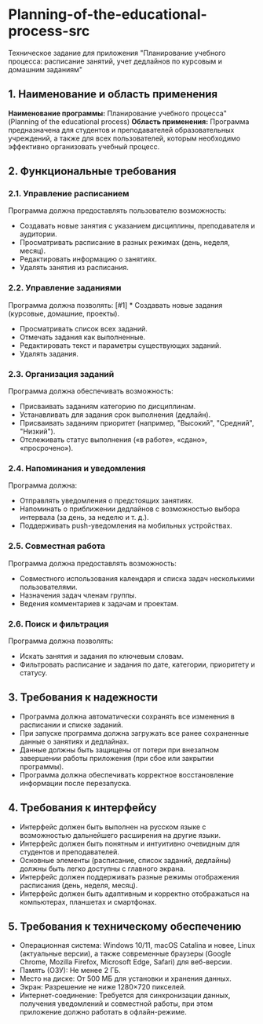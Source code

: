 # Planning-of-the-educational-process-src
Техническое задание для приложения "Планирование учебного процесса: расписание занятий, учет дедлайнов по курсовым и домашним заданиям"
## 1. Наименование и область применения
**Наименование программы:** Планирование учебного процесса" (Planning of the educational process)
**Область применения:** Программа предназначена для студентов и преподавателей образовательных учреждений, а также для всех пользователей, которым необходимо эффективно организовать учебный процесс.
## 2. Функциональные требования

### 2.1. Управление расписанием
Программа должна предоставлять пользователю возможность:
* Создавать новые занятия с указанием дисциплины, преподавателя и аудитории. 
* Просматривать расписание в разных режимах (день, неделя, месяц).
* Редактировать информацию о занятиях.
* Удалять занятия из расписания.

### 2.2. Управление заданиями
Программа должна позволять:
[#1] * Создавать новые задания (курсовые, домашние, проекты). 
* Просматривать список всех заданий.
* Отмечать задания как выполненные.
* Редактировать текст и параметры существующих заданий.
* Удалять задания.

### 2.3. Организация заданий
Программа должна обеспечивать возможность:
* Присваивать заданиям категорию по дисциплинам.
* Устанавливать для задания срок выполнения (дедлайн).
* Присваивать заданиям приоритет (например, "Высокий", "Средний", "Низкий").
* Отслеживать статус выполнения («в работе», «сдано», «просрочено»).

### 2.4. Напоминания и уведомления
Программа должна:
* Отправлять уведомления о предстоящих занятиях.
* Напоминать о приближении дедлайнов с возможностью выбора интервала (за день, за неделю и т. д.).
* Поддерживать push-уведомления на мобильных устройствах.

### 2.5. Совместная работа
Программа должна предоставлять возможность:
* Совместного использования календаря и списка задач несколькими пользователями.
* Назначения задач членам группы.
* Ведения комментариев к задачам и проектам.

### 2.6. Поиск и фильтрация
Программа должна позволять:
* Искать занятия и задания по ключевым словам.
* Фильтровать расписание и задания по дате, категории, приоритету и статусу.

## 3. Требования к надежности
* Программа должна автоматически сохранять все изменения в расписании и списке заданий.
* При запуске программа должна загружать все ранее сохраненные данные о занятиях и дедлайнах.
* Данные должны быть защищены от потери при внезапном завершении работы приложения (при сбое или закрытии программы).
* Программа должна обеспечивать корректное восстановление информации после перезапуска.

## 4. Требования к интерфейсу
* Интерфейс должен быть выполнен на русском языке с возможностью дальнейшего расширения на другие языки.
* Интерфейс должен быть понятным и интуитивно очевидным для студентов и преподавателей.
* Основные элементы (расписание, список заданий, дедлайны) должны быть легко доступны с главного экрана.
* Интерфейс должен поддерживать разные режимы отображения расписания (день, неделя, месяц).
* Интерфейс должен быть адаптивным и корректно отображаться на компьютерах, планшетах и смартфонах.

## 5. Требования к техническому обеспечению
* Операционная система: Windows 10/11, macOS Catalina и новее, Linux (актуальные версии), а также современные браузеры (Google Chrome, Mozilla Firefox, Microsoft Edge, Safari) для веб-версии.
* Память (ОЗУ): Не менее 2 ГБ.
* Место на диске: От 500 МБ для установки и хранения данных.
* Экран: Разрешение не ниже 1280×720 пикселей.
* Интернет-соединение: Требуется для синхронизации данных, получения уведомлений и совместной работы, при этом приложение должно работать в офлайн-режиме.
